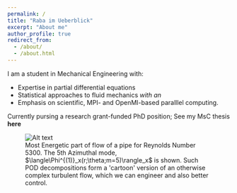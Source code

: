 ```yaml
---
permalink: /
title: "Raba im Ueberblick"
excerpt: "About me"
author_profile: true
redirect_from: 
  - /about/
  - /about.html
---
```


I am a student in Mechanical Engineering with:
* Expertise in partial differential equations 
* Statistical approaches to fluid mechanics <i>with an</i>
* Emphasis on scientific, MPI- and OpenMI-based paralllel computing.

Currently pursing a research grant-funded PhD position; See my MsC thesis <b>here</b>

<figure>
  <img src="/images/m5.gif" alt="Alt text">
  <figcaption>Most Energetic part of flow of a pipe for Reynolds Number 5300. The 5th Azimuthal mode, $\langle\Phi^{(1)}_x(r;\theta;m=5)\rangle_x$ is shown. Such POD decompositions form a 'cartoon' version of an otherwise complex turbulent flow, which we can engineer and also better control.</figcaption>
</figure>
